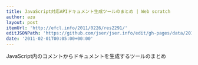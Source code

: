 ```yaml
---
title: JavaScript対応APIドキュメント生成ツールのまとめ | Web scratch
author: azu
layout: post
itemUrl: 'http://efcl.info/2011/0226/res2291/'
editJSONPath: 'https://github.com/jser/jser.info/edit/gh-pages/data/2011/02/index.json'
date: '2011-02-01T00:05:00+00:00'
---
```

JavaScript内のコメントからドキュメントを生成するツールのまとめ
